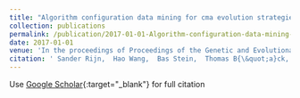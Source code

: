 ```yaml
---
title: "Algorithm configuration data mining for cma evolution strategies"
collection: publications
permalink: /publication/2017-01-01-Algorithm-configuration-data-mining-for-cma-evolution-strategies
date: 2017-01-01
venue: 'In the proceedings of Proceedings of the Genetic and Evolutionary Computation Conference'
citation: ' Sander Rijn,  Hao Wang,  Bas Stein,  Thomas B{\&quot;a}ck, &quot;Algorithm configuration data mining for cma evolution strategies.&quot; In the proceedings of Proceedings of the Genetic and Evolutionary Computation Conference, 2017.'
---
```

Use [Google Scholar](https://scholar.google.com/scholar?q=Algorithm+configuration+data+mining+for+cma+evolution+strategies){:target="_blank"} for full citation
